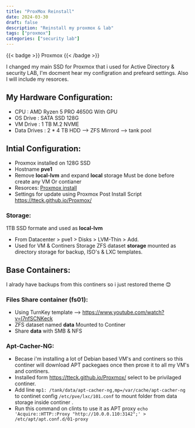 ```yaml
---
title: "ProxMox Reinstall"
date: 2024-03-30
draft: false
description: "Reinstall my proxmox & lab"
tags: ["proxmox"]
categories: ["security lab"]
---
```


{{< badge >}}
Proxmox
{{< /badge >}}

I changed my main SSD for Proxmox that i used for Active Directory & security LAB, I'm docment hear my configration and prefeard settings.
Also I will include my resorces.

## My Hardware Configuration:
- CPU : AMD Ryzen 5 PRO 4650G With GPU
- OS Drive : SATA SSD 128G
- VM Drive : 1 TB M.2 NVME
- Data Drives : 2 * 4 TB HDD --> ZFS Mirrord --> tank pool

## Intial Configuration:
- Proxmox installed on 128G SSD
- Hostname **pve1**
- Remove **local-lvm** and expand **local** storage Must be done before create any VM Or contianer
- Resorces: [Proxmox install](https://www.youtube.com/watch?v=_u8qTN3cCnQ&t=629s)
- Settings for update using Proxmox Post Install Script https://tteck.github.io/Proxmox/
 ### Storage:
 1TB SSD formate and used as **local-lvm**
* From Datacenter > pve1 > Disks > LVM-Thin > Add.
* Used for VM & Continers Storage
 ZFS dataset **storage** mounted as directory storage for backup, ISO's & LXC templates.
 
## Base Containers: 
I alrady have backups from this continers so i just restored theme 😊
### Files Share container (fs01):
* Using TurnKey template --> https://www.youtube.com/watch?v=I7nfSCNKeck
* ZFS dataset named **data** Mounted to Continer 
* Share **data** with SMB & NFS
### Apt-Cacher-NG:
* Becase i'm installing a lot of Debian based VM's and continers so this continer will download APT packegaes once then proxe it to all my VM's and continers.
* Installed form https://tteck.github.io/Proxmox/ select to be privilaged continer.
* Add line `mp1: /tank/data/apt-cacher-ng,mp=/var/cache/apt-cacher-ng` to continet config `/etc/pve/lxc/101.conf` to mount folder from data storage inside continer .
* Run this command on clints to use it as APT proxy `echo 'Acquire::HTTP::Proxy "http://10.0.0.110:3142";' > /etc/apt/apt.conf.d/01-proxy`



